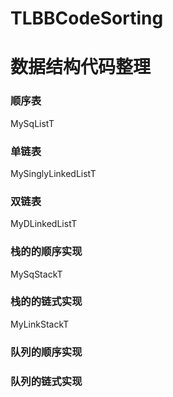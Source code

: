 # TLBBCodeSorting
# 数据结构代码整理
### 顺序表
MySqListT
### 单链表
MySinglyLinkedListT
### 双链表
MyDLinkedListT
### 栈的的顺序实现
MySqStackT
### 栈的的链式实现
MyLinkStackT
### 队列的顺序实现
### 队列的链式实现

